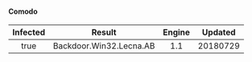#### Comodo

| Infected |         Result          | Engine | Updated  |
| :------: | :---------------------: | :----: | :------: |
|   true   | Backdoor.Win32.Lecna.AB |  1.1   | 20180729 |

